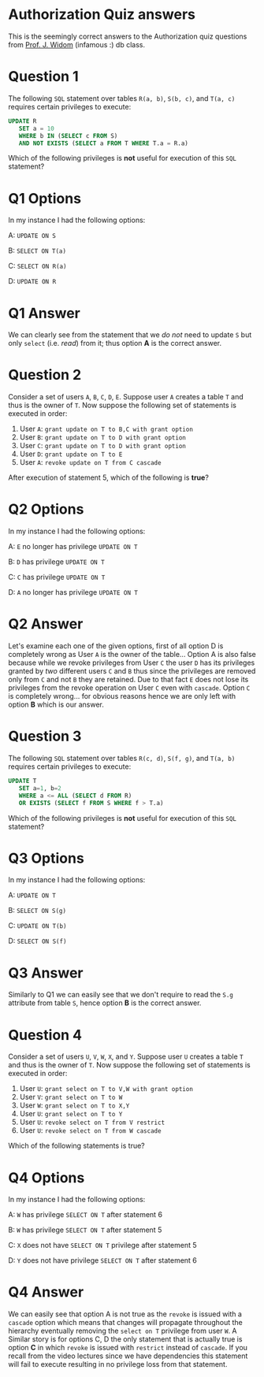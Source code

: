 # Authorization Quiz answers

This is the seemingly correct answers to the Authorization quiz
 questions from [Prof. J. Widom][1] (infamous :) db class.
 
# Question 1

The following `SQL` statement over tables `R(a, b)`, `S(b, c)`, and `T(a, c)` requires 
certain privileges to execute:

```sql
UPDATE R
   SET a = 10
   WHERE b IN (SELECT c FROM S)
   AND NOT EXISTS (SELECT a FROM T WHERE T.a = R.a)
```

Which of the following privileges is **not** useful for execution of this `SQL` statement?

# Q1 Options

In my instance I had the following options:

A: `UPDATE ON S`

B: `SELECT ON T(a)`

C: `SELECT ON R(a)`

D: `UPDATE ON R`

# Q1 Answer

We can clearly see from the statement that we *do not* need to update `S` but 
only `select` (i.e. *read*) from it; thus option **A** is the correct answer.

 
# Question 2

Consider a set of users `A`, `B`, `C`, `D`, `E`. Suppose user `A` creates a table `T` 
and thus is the owner of `T`. Now suppose the following set of statements is executed 
in order:

1. User `A`: `grant update on T to B,C with grant option`
2. User `B`: `grant update on T to D with grant option`
3. User `C`: `grant update on T to D with grant option`
4. User `D`: `grant update on T to E`
5. User `A`: `revoke update on T from C cascade`

After execution of statement 5, which of the following is **true**?

# Q2 Options

In my instance I had the following options:

A: `E` no longer has privilege `UPDATE ON T`

B: `D` has privilege `UPDATE ON T`

C: `C` has privilege `UPDATE ON T`

D: `A` no longer has privilege `UPDATE ON T`

# Q2 Answer

Let's examine each one of the given options, first of all option D is completely wrong
as User `A` is the owner of the table... Option A is also false because while we 
revoke privileges from User `C` the user `D` has its privileges granted by *two*
different users `C` and `B` thus since the privileges are removed only from `C`
and not `B` they are retained. Due to that fact `E` does not lose its privileges from
the revoke operation on User `C` even with `cascade`. Option `C` is completely 
wrong... for obvious reasons hence we are only left with option **B** which 
is our answer.
 
# Question 3

The following `SQL` statement over tables `R(c, d)`, `S(f, g)`, and `T(a, b)` requires 
certain privileges to execute:

```sql
UPDATE T
   SET a=1, b=2
   WHERE a <= ALL (SELECT d FROM R)
   OR EXISTS (SELECT f FROM S WHERE f > T.a)
```

Which of the following privileges is **not** useful for execution of this `SQL` statement?

# Q3 Options

In my instance I had the following options:

A: `UPDATE ON T`

B: `SELECT ON S(g)`

C: `UPDATE ON T(b)`

D: `SELECT ON S(f)`

# Q3 Answer

Similarly to Q1 we can easily see that we don't require to read the `S.g` attribute from
table `S`, hence option **B** is the correct answer.
 
# Question 4

Consider a set of users `U`, `V`, `W`, `X`, and `Y`. Suppose user `U` creates a table `T` 
and thus is the owner of `T`. Now suppose the following set of statements is executed in 
order:

1. User `U`: `grant select on T to V,W with grant option`
2. User `V`: `grant select on T to W`
3. User `W`: `grant select on T to X,Y`
4. User `U`: `grant select on T to Y`
5. User `U`: `revoke select on T from V restrict`
6. User `U`: `revoke select on T from W cascade`

Which of the following statements is true?

# Q4 Options

In my instance I had the following options:

A: `W` has privilege `SELECT ON T` after statement 6

B: `W` has privilege `SELECT ON T` after statement 5

C: `X` does not have `SELECT ON T` privilege after statement 5

D: `Y` does not have privilege `SELECT ON T` after statement 6

# Q4 Answer

We can easily see that option A is not true as the `revoke` is issued with a `cascade`
option which means that changes will propagate throughout the hierarchy eventually 
removing the `select on T` privilege from user `W`. A Similar story is for options C, D
the only statement that is actually true is option **C** in which `revoke` is 
issued with `restrict` instead of `cascade`. If you recall from the video lectures 
since we have dependencies this statement will fail to execute resulting in no privilege
loss from that statement.

 
[1]: http://cs.stanford.edu/people/widom/ 